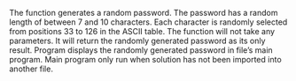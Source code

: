 The function generates a random password. The password has a
random length of between 7 and 10 characters. Each character is randomly
selected from positions 33 to 126 in the ASCII table. The function will not take
any parameters. It will return the randomly generated password as its only result.
Program displays the randomly generated password in file’s main program. Main
program only run when solution has not been imported into another file.
